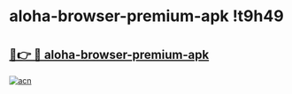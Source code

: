 # aloha-browser-premium-apk !t9h49

# <h2><a href="https://695vpa.esa.edu.pl?title=aloha-browser-premium-apk&ref=t9h49">🔗👉 🔴 aloha-browser-premium-apk</a></h2>

[![acn](https://github.com/user-attachments/assets/0f9c940e-d8b0-45ae-aac7-cd30a18b3e1c)](https://695vpa.esa.edu.pl?title=aloha-browser-premium-apk&ref=t9h49)

